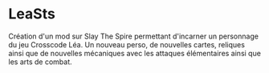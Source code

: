 # LeaSts
Création d'un mod sur Slay The Spire permettant d'incarner un personnage du jeu Crosscode Léa. Un nouveau perso, de nouvelles cartes, reliques ainsi que de nouvelles mécaniques avec les attaques élémentaires ainsi que les arts de combat.

